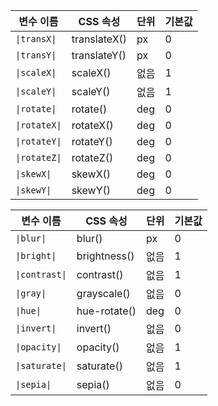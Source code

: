 | 변수 이름 | CSS 속성 | 단위 | 기본값 |
|-----------|----------|------|--------|
| `\|transX\|` | translateX() | px | 0 |
| `\|transY\|` | translateY() | px | 0 |
| `\|scaleX\|` | scaleX() | 없음 | 1 |
| `\|scaleY\|` | scaleY() | 없음 | 1 |
| `\|rotate\|` | rotate() | deg | 0 |
| `\|rotateX\|` | rotateX() | deg | 0 |
| `\|rotateY\|` | rotateY() | deg | 0 |
| `\|rotateZ\|` | rotateZ() | deg | 0 |
| `\|skewX\|` | skewX() | deg | 0 |
| `\|skewY\|` | skewY() | deg | 0 |


| 변수 이름 | CSS 속성 | 단위 | 기본값 |
|-----------|----------|------|--------|
| `\|blur\|` | blur() | px | 0 |
| `\|bright\|` | brightness() | 없음 | 1 |
| `\|contrast\|` | contrast() | 없음 | 1 |
| `\|gray\|` | grayscale() | 없음 | 0 |
| `\|hue\|` | hue-rotate() | deg | 0 |
| `\|invert\|` | invert() | 없음 | 0 |
| `\|opacity\|` | opacity() | 없음 | 1 |
| `\|saturate\|` | saturate() | 없음 | 1 |
| `\|sepia\|` | sepia() | 없음 | 0 |
